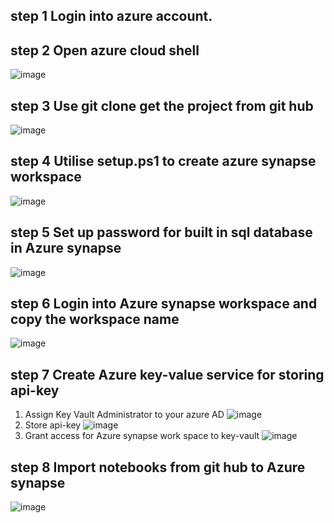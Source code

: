 ## step 1 Login into azure account.
## step 2 Open azure cloud shell
![image](https://github.com/AdrianChen0125/DS_Stock_analysis/assets/105028082/6ff74aae-512e-4a8e-ab85-d3684ead0b8e)

## step 3 Use git clone get the project from git hub
![image](https://github.com/AdrianChen0125/DS_Stock_analysis/assets/105028082/0510857f-6bf6-4178-b9cf-055120a368b7)

## step 4 Utilise setup.ps1 to create azure synapse workspace 
![image](https://github.com/AdrianChen0125/DS_Stock_analysis/assets/105028082/7cbaba2b-6214-48c6-bcfb-1fe6115adfe0)

## step 5 Set up password for built in sql database in Azure synapse 
![image](https://github.com/AdrianChen0125/DS_Stock_analysis/assets/105028082/e2f70a9a-1f62-4c9b-b564-852b13920f1e)
## step 6 Login into Azure synapse workspace and copy the workspace name 
![image](https://github.com/AdrianChen0125/DS_Stock_analysis/assets/105028082/ecfd5b8c-57a4-4f8c-b1ff-de1cab473acc)
## step 7	Create Azure key-value service for storing api-key
1. Assign Key Vault Administrator to your azure AD 
 ![image](https://github.com/AdrianChen0125/DS_Stock_analysis/assets/105028082/2d7a01e6-f9f0-4ca8-95de-4638ca54b5ac)
2. Store api-key
   ![image](https://github.com/AdrianChen0125/DS_Stock_analysis/assets/105028082/0fb1caa4-89d5-43b1-b351-8db20e30eb1a)
3. Grant access for Azure synapse work space to key-vault
   ![image](https://github.com/AdrianChen0125/DS_Stock_analysis/assets/105028082/055d1d47-f03c-49eb-a866-9450492d7cf3)
## step 8 Import notebooks from git hub to Azure synapse
![image](https://github.com/AdrianChen0125/DS_Stock_analysis/assets/105028082/e47c253e-4d71-44ed-8b90-a66e08fed341)

